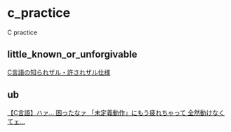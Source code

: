 # c_practice
C practice

## little_known_or_unforgivable
[C言語の知られザル・許されザル仕様](https://qiita.com/y-tetsu/items/d839baff7b9f7f54704a)

## ub
[【C言語】ハァ… 困ったなァ 「未定義動作」にもう疲れちゃって 全然動けなくてェ…](https://qiita.com/y-tetsu/items/204fb43c3b9ac91827a0)

